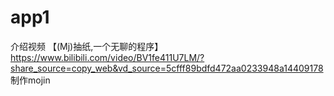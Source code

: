 # app1
介绍视频
【(Mj)抽纸,一个无聊的程序】 https://www.bilibili.com/video/BV1fe411U7LM/?share_source=copy_web&vd_source=5cfff89bdfd472aa0233948a14409178
制作mojin
